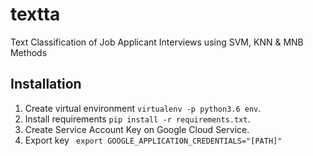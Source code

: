 # textta
Text Classification of Job Applicant Interviews using SVM, KNN & MNB Methods

## Installation
1. Create virtual environment `virtualenv -p python3.6 env`.
2. Install requirements `pip install -r requirements.txt`.
3. Create Service Account Key on Google Cloud Service.
4. Export key ` export GOOGLE_APPLICATION_CREDENTIALS="[PATH]"`